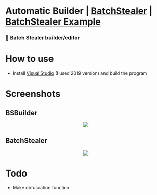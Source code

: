 # Automatic Builder | [BatchStealer](https://github.com/Takaovi/BatchStealer) | [BatchStealer Example](https://github.com/Takaovi/BatchStealer-Example)

### 📜 Batch Stealer builder/editor
# How to use

* Install [Visual Studio](https://visualstudio.microsoft.com/vs/community/) (I used 2019 version) and build the program

# Screenshots

## BSBuilder
  <p align="center">
  <img src="https://i.imgur.com/DGLpWOn.png">
  </p>
  
## BatchStealer
  <p align="center">
  <img src="https://i.imgur.com/ywY9o7N.jpg">
  </p>

# Todo
* Make obfuscation function
